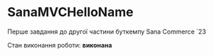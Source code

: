 # SanaMVCHelloName
Перше завдання до другої частини буткемпу Sana Commerce `23

Стан виконання роботи: **виконана**
